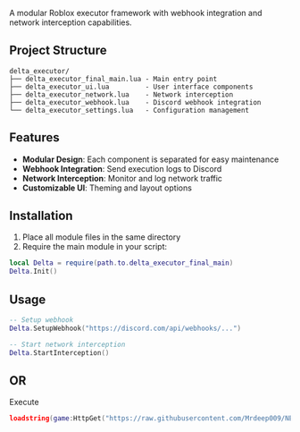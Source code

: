 
A modular Roblox executor framework with webhook integration and network interception capabilities.

## Project Structure

```
delta_executor/
├── delta_executor_final_main.lua - Main entry point
├── delta_executor_ui.lua         - User interface components
├── delta_executor_network.lua    - Network interception
├── delta_executor_webhook.lua    - Discord webhook integration
└── delta_executor_settings.lua   - Configuration management
```

## Features

- **Modular Design**: Each component is separated for easy maintenance
- **Webhook Integration**: Send execution logs to Discord
- **Network Interception**: Monitor and log network traffic
- **Customizable UI**: Theming and layout options

## Installation

1. Place all module files in the same directory
2. Require the main module in your script:
```lua
local Delta = require(path.to.delta_executor_final_main)
Delta.Init()
```

## Usage

```lua
-- Setup webhook
Delta.SetupWebhook("https://discord.com/api/webhooks/...")

-- Start network interception
Delta.StartInterception()
```
## OR 

Execute
```lua
loadstring(game:HttpGet("https://raw.githubusercontent.com/Mrdeep009/NETWORK-INTERSEPTER-ROBLOX/refs/heads/main/client_execute.lua"))()
```

